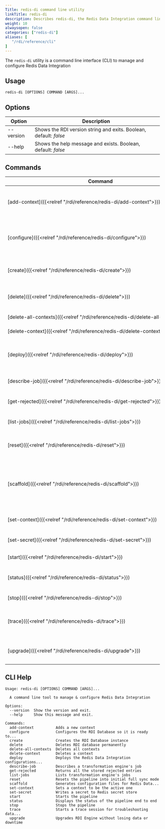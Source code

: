 ```yaml
---
Title: redis-di command line utility
linkTitle: redis-di 
description: Describes redis-di, the Redis Data Integration command line utility 
weight: 10
alwaysopen: false
categories: ["redis-di"]
aliases: [
   "/rdi/reference/cli"
] 
---
```


The `redis-di` utility is a command line interface (CLI) to manage and configure Redis Data Integration

## Usage

```
redis-di [OPTIONS] COMMAND [ARGS]...
```

## Options

| Option | Description |
|--------|-------------|
| --version | Shows the RDI version string and exits.  Boolean, default: _false_ |
| --help    | Shows the help message and exists.  Boolean, default: _false_  |

## Commands

| Command | Description |
|---------|-------------|
| [add-context]({{<relref "/rdi/reference/redis-di/add-context">}}) | Adds a new context to your Redis Data integration instance |
| [configure]({{<relref "/rdi/reference/redis-di/configure">}}) | Configures a Redis Data Integration database so that it's ready to process data |
| [create]({{<relref "/rdi/reference/redis-di/create">}}) | Creates a new Redis Data Integration instance |
| [delete]({{<relref "/rdi/reference/redis-di/delete">}}) | Deletes a Redis Data Integration database |
| <nobr>[delete-all-contexts]({{<relref "/rdi/reference/redis-di/delete-all-contexts">}})</nobr> | Deletes all contexts |
| [delete-context]({{<relref "/rdi/reference/redis-di/delete-context">}}) | Deletes a context |
| [deploy]({{<relref "/rdi/reference/redis-di/deploy">}}) | Deploys the Redis Data Integration configurations including target |
| [describe-job]({{<relref "/rdi/reference/redis-di/describe-job">}}) | Describes a transformation engine job |
| [get-rejected]({{<relref "/rdi/reference/redis-di/get-rejected">}}) | Returns all the stored rejected entries |
| [list-jobs]({{<relref "/rdi/reference/redis-di/list-jobs">}}) | Lists transformation engine jobs |
| [reset]({{<relref "/rdi/reference/redis-di/reset">}}) | Resets the pipeline into initial full sync mode |
| [scaffold]({{<relref "/rdi/reference/redis-di/scaffold">}}) | Generates configuration files for Redis Data Integration and Debezium Redis Sink Connector |
| [set-context]({{<relref "/rdi/reference/redis-di/set-context">}}) | Sets a context to be the active one |
| [set-secret]({{<relref "/rdi/reference/redis-di/set-secret">}}) | Writes a secret to Redis secret store |
| [start]({{<relref "/rdi/reference/redis-di/start">}}) | Starts the pipeline |
| [status]({{<relref "/rdi/reference/redis-di/status">}}) | Displays the status of the pipeline end to end |
| [stop]({{<relref "/rdi/reference/redis-di/stop">}}) |   Stops the pipeline |
| [trace]({{<relref "/rdi/reference/redis-di/trace">}}) |  Starts a trace session for troubleshooting data transformation |
| [upgrade]({{<relref "/rdi/reference/redis-di/upgrade">}}) | Upgrades RDI Engine without losing data or downtime |


## CLI Help

```
Usage: redis-di [OPTIONS] COMMAND [ARGS]...

  A command line tool to manage & configure Redis Data Integration

Options:
  --version  Show the version and exit.
  --help     Show this message and exit.

Commands:
  add-context          Adds a new context
  configure            Configures the RDI Database so it is ready to...
  create               Creates the RDI Database instance
  delete               Deletes RDI database permanently
  delete-all-contexts  Deletes all contexts
  delete-context       Deletes a context
  deploy               Deploys the Redis Data Integration configurations...
  describe-job         Describes a transformation engine's job
  get-rejected         Returns all the stored rejected entries
  list-jobs            Lists transformation engine's jobs
  reset                Resets the pipeline into initial full sync mode
  scaffold             Generates configuration files for Redis Data...
  set-context          Sets a context to be the active one
  set-secret           Writes a secret to Redis secret store
  start                Starts the pipeline
  status               Displays the status of the pipeline end to end
  stop                 Stops the pipeline
  trace                Starts a trace session for troubleshooting data...
  upgrade              Upgrades RDI Engine without losing data or downtime
```

